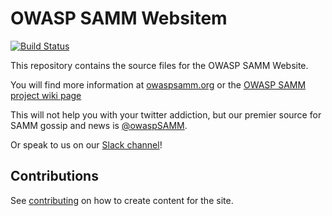 # OWASP SAMM Websitem

[![Build Status](https://img.shields.io/endpoint.svg?url=https%3A%2F%2Factions-badge.atrox.dev%2FOWASP%2Fsamm%2Fbadge%3Fref%3Dmaster&style=flat)](https://actions-badge.atrox.dev/OWASP/samm/goto?ref=master)

This repository contains the source files for the OWASP SAMM Website.

You will find more information at [owaspsamm.org](https://owaspsamm.org/) or the [OWASP SAMM project wiki page](https://www.owasp.org/index.php?title=Category:Software_Assurance_Maturity_Model)

This will not help you with your twitter addiction, but our premier source for SAMM gossip and news is [@owaspSAMM](https://twitter.com/owaspsamm).

Or speak to us on our [Slack channel](https://owasp.slack.com/messages/C0VF1EJGH)!

## Contributions

See [contributing](CONTRIBUTING.md) on how to create content for the site.

